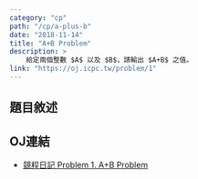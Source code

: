 ```yaml
---
category: "cp"
path: "/cp/a-plus-b"
date: "2018-11-14"
title: "A+B Problem"
description: >
    給定兩個整數 $A$ 以及 $B$，請輸出 $A+B$ 之值。
link: "https://oj.icpc.tw/problem/1"
---
```


## 題目敘述

<ShowVariable varname='description'></ShowVariable>
 
## OJ連結

* [競程日記 Problem 1. A+B Problem](https://oj.icpc.tw/problem/1)